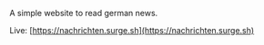 A simple website to read german news.

Live: [https://nachrichten.surge.sh](https://nachrichten.surge.sh)
